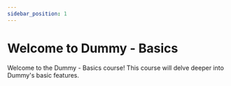 ```yaml
---
sidebar_position: 1
---
```


# Welcome to Dummy - Basics

Welcome to the Dummy - Basics course! This course will delve deeper into Dummy's basic features.
